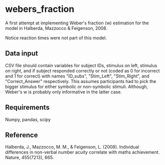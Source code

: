 # webers_fraction

A first attempt at implementing Weber's fraction (w) estimation for the model in Halberda, Mazzocco & Feigenson, 2008.

Notice reaction times were not part of this model.

## Data input

CSV file should contain variables for subject IDs, stimulus on left, stimulus on right, and if subject responded correctly or not (coded as 0 for incorrect and 1 for correct) with names "ID_subs", "Stim_Left", "Stim_Right", and "Correct_Answer" respectively. This assumes participants had to pick the bigger stimulus for either symbolic or non-symbolic stimuli. Although, Weber's w is probably only informative in the latter case.

## Requirements

Numpy, pandas, scipy

## Reference

Halberda, J., Mazzocco, M. M., & Feigenson, L. (2008). Individual differences in non-verbal number acuity correlate with maths achievement. Nature, 455(7213), 665.
